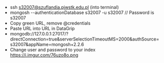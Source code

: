 - ssh s32007@szuflandia.pjwstk.edu.pl (into terminal)
- mongosh --authenticationDatabase s32007 -u s32007 // Password is s32007
- Copy green URL, remove @credentials
- Paste URL into URL in DataGrip
- mongodb://127.0.0.1:27017/?directConnection=true&serverSelectionTimeoutMS=2000&authSource=s32007&appName=mongosh+2.2.6
- Change user and password to your index
https://i.imgur.com/76uzo8o.png